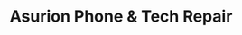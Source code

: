 ---
title: "Asurion Phone & Tech Repair"
url: /vancouver/asurion-phone-und-tech-repair/
shop: Handy
---